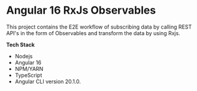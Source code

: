 # Angular 16 RxJs Observables

This project contains the E2E workflow of subscribing data by calling REST API's in the form of Observables and transform the data by using Rxjs.

**Tech Stack**
- Nodejs
- Angular 16
- NPM/YARN
- TypeScript
- Angular CLI version 20.1.0.
